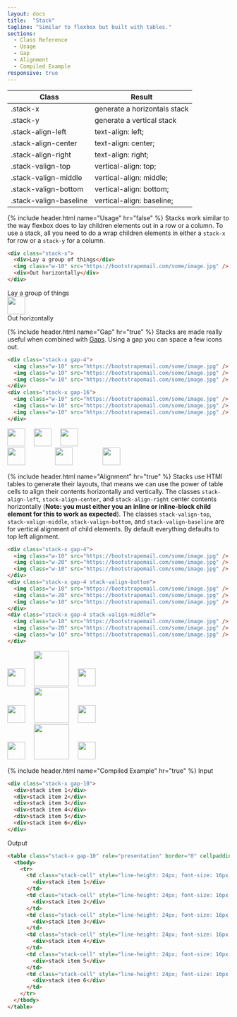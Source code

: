 ```yaml
---
layout: docs
title:  "Stack"
tagline: "Similar to flexbox but built with tables."
sections:
  - Class Reference
  - Usage
  - Gap
  - Alignment
  - Compiled Example
responsive: true
---
```

<a class="anchor" name="class-reference"></a>
<div class="table-utilities">
  <table class="table">
    <thead>
      <tr>
        <th>Class</th>
        <th>Result</th>
      </tr>
    </thead>
    <tbody>
      <tr><td class="class">.stack-x</td><td class="result">generate a horizontals stack</td></tr>
      <tr><td class="class">.stack-y</td><td class="result">generate a vertical stack</td></tr>
      <tr><td class="class">.stack-align-left</td><td class="css">text-align: left;</td></tr>
      <tr><td class="class">.stack-align-center</td><td class="css">text-align: center;</td></tr>
      <tr><td class="class">.stack-align-right</td><td class="css">text-align: right;</td></tr>
      <tr><td class="class">.stack-valign-top</td><td class="css">vertical-align: top;</td></tr>
      <tr><td class="class">.stack-valign-middle</td><td class="css">vertical-align: middle;</td></tr>
      <tr><td class="class">.stack-valign-bottom</td><td class="css">vertical-align: bottom;</td></tr>
      <tr><td class="class">.stack-valign-baseline</td><td class="css">vertical-align: baseline;</td></tr>
    </tbody>
  </table>
</div>

{% include header.html name="Usage" hr="false" %}
Stacks work similar to the way flexbox does to lay children elements out in a row or a column. To use a stack, all you need to do a wrap children elements in either a `stack-x` for row or a `stack-y` for a column.

```html
<div class="stack-x">
  <div>Lay a group of things</div>
  <img class="w-10" src="https://bootstrapemail.com/some/image.jpg" />
  <div>Out horizontally</div>
</div>
```

<div class="d-flex">
  <div>Lay a group of things</div>
  <img style="width: 40px;" src="/img/icons/logo.png" />
  <div>Out horizontally</div>
</div>

{% include header.html name="Gap" hr="true" %}
Stacks are made really useful when combined with [Gaps](/docs/gap). Using a gap you can space a few icons out.

```html
<div class="stack-x gap-4">
  <img class="w-10" src="https://bootstrapemail.com/some/image.jpg" />
  <img class="w-10" src="https://bootstrapemail.com/some/image.jpg" />
  <img class="w-10" src="https://bootstrapemail.com/some/image.jpg" />
</div>
<div class="stack-x gap-16">
  <img class="w-10" src="https://bootstrapemail.com/some/image.jpg" />
  <img class="w-10" src="https://bootstrapemail.com/some/image.jpg" />
  <img class="w-10" src="https://bootstrapemail.com/some/image.jpg" />
</div>
```

<div class="d-flex">
  <img style="width: 40px; margin-right: 16px;" src="/img/icons/logo.png" />
  <img style="width: 40px; margin-right: 16px;" src="/img/icons/logo.png" />
  <img style="width: 40px;" src="/img/icons/logo.png" />
</div>
<div class="d-flex">
  <img style="width: 40px; margin-right: 64px;" src="/img/icons/logo.png" />
  <img style="width: 40px; margin-right: 64px;" src="/img/icons/logo.png" />
  <img style="width: 40px;" src="/img/icons/logo.png" />
</div>

{% include header.html name="Alignment" hr="true" %}
Stacks use HTMl tables to generate their layouts, that means we can use the power of table cells to align their contents horizontally and vertically. The classes `stack-align-left`, `stack-align-center`, and `stack-align-right` center contents horizontally (**Note: you must either you an inline or inline-block child element for this to work as expected**). The classes `stack-valign-top`, `stack-valign-middle`, `stack-valign-bottom`, and `stack-valign-baseline` are for vertical alignment of child elements. By default everything defaults to top left alignment.

```html
<div class="stack-x gap-4">
  <img class="w-10" src="https://bootstrapemail.com/some/image.jpg" />
  <img class="w-20" src="https://bootstrapemail.com/some/image.jpg" />
  <img class="w-10" src="https://bootstrapemail.com/some/image.jpg" />
</div>
<div class="stack-x gap-4 stack-valign-bottom">
  <img class="w-10" src="https://bootstrapemail.com/some/image.jpg" />
  <img class="w-20" src="https://bootstrapemail.com/some/image.jpg" />
  <img class="w-10" src="https://bootstrapemail.com/some/image.jpg" />
</div>
<div class="stack-x gap-4 stack-valign-middle">
  <img class="w-10" src="https://bootstrapemail.com/some/image.jpg" />
  <img class="w-20" src="https://bootstrapemail.com/some/image.jpg" />
  <img class="w-10" src="https://bootstrapemail.com/some/image.jpg" />
</div>
```
<div class="d-flex align-items-start">
  <img style="width: 40px; margin-right: 16px;" src="/img/icons/logo.png" />
  <img style="width: 80px; margin-right: 16px;" src="/img/icons/logo.png" />
  <img style="width: 40px;" src="/img/icons/logo.png" />
</div>
<div class="d-flex align-items-end">
  <img style="width: 40px; margin-right: 16px;" src="/img/icons/logo.png" />
  <img style="width: 80px; margin-right: 16px;" src="/img/icons/logo.png" />
  <img style="width: 40px;" src="/img/icons/logo.png" />
</div>
<div class="d-flex align-items-center">
  <img style="width: 40px; margin-right: 16px;" src="/img/icons/logo.png" />
  <img style="width: 80px; margin-right: 16px;" src="/img/icons/logo.png" />
  <img style="width: 40px;" src="/img/icons/logo.png" />
</div>


{% include header.html name="Compiled Example" hr="true" %}
<span class="badge rounded-pill badge-input">Input</span>
```html
<div class="stack-x gap-10">
  <div>stack item 1</div>
  <div>stack item 2</div>
  <div>stack item 3</div>
  <div>stack item 4</div>
  <div>stack item 5</div>
  <div>stack item 6</div>
</div>
```

<span class="badge rounded-pill badge-output">Output</span>
```html
<table class="stack-x gap-10" role="presentation" border="0" cellpadding="0" cellspacing="0">
  <tbody>
    <tr>
      <td class="stack-cell" style="line-height: 24px; font-size: 16px; padding-right: 40px; margin: 0;" align="left" valign="top">
        <div>stack item 1</div>
      </td>
      <td class="stack-cell" style="line-height: 24px; font-size: 16px; padding-right: 40px; margin: 0;" align="left" valign="top">
        <div>stack item 2</div>
      </td>
      <td class="stack-cell" style="line-height: 24px; font-size: 16px; padding-right: 40px; margin: 0;" align="left" valign="top">
        <div>stack item 3</div>
      </td>
      <td class="stack-cell" style="line-height: 24px; font-size: 16px; padding-right: 40px; margin: 0;" align="left" valign="top">
        <div>stack item 4</div>
      </td>
      <td class="stack-cell" style="line-height: 24px; font-size: 16px; padding-right: 40px; margin: 0;" align="left" valign="top">
        <div>stack item 5</div>
      </td>
      <td class="stack-cell" style="line-height: 24px; font-size: 16px; padding-right: 0; margin: 0;" align="left" valign="top">
        <div>stack item 6</div>
      </td>
    </tr>
  </tbody>
</table>
```
